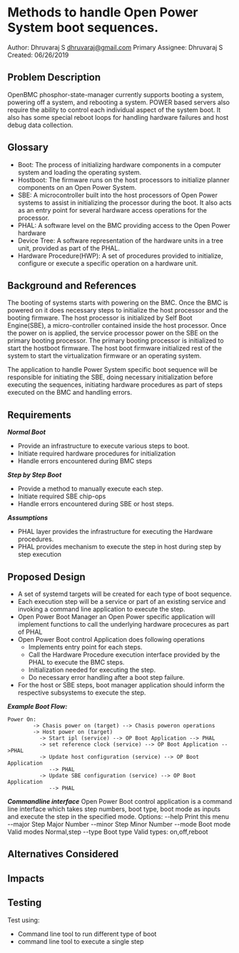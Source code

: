 # Methods to handle Open Power System boot sequences.

  Author: Dhruvaraj S <dhruvaraj@gmail.com>
  Primary Assignee: Dhruvaraj S
  Created: 06/26/2019

## Problem Description

OpenBMC phosphor-state-manager currently supports booting a system, powering off
a system, and rebooting a system. POWER based servers also require the ability
to control each individual aspect of the system boot. It also has some special
reboot loops for handling hardware failures and host debug data collection.

## Glossary

- Boot: The process of initializing hardware components in a computer system
  and loading the operating system.
- Hostboot: The firmware runs on the host processors to initialize planner
  components on an Open Power System.
- SBE: A microcontroller built into the host processors of Open Power systems
  to assist in initializing the processor during the boot. It also acts as an
  entry point for several hardware access operations for the processor.
- PHAL: A software level on the BMC providing access to the Open Power hardware
- Device Tree: A software representation of the hardware units in a tree unit,
  provided as part of the PHAL.
- Hardware Procedure(HWP): A set of procedures provided to initialize, configure
  or execute a specific operation on a hardware unit.

## Background and References

The booting of systems starts with powering on the BMC. Once the BMC is powered
on it does necessary steps to initialize the host processor and the booting
firmware. The host processor is initialized by Self Boot Engine(SBE), a
micro-controller contained inside the host processor. Once the power on is
applied, the service processor power on the SBE on the primary booting
processor. The primary booting processor is initialized to start the hostboot
firmware. The host boot firmware initialized rest of the system to start the
virtualization firmware or an operating system.

The application to handle Power System specific  boot sequence will be
responsible for initiating the SBE, doing necessary initialization before
executing the sequences, initiating hardware procedures as part of steps
executed on the BMC and handling errors.

## Requirements

***Normal Boot***
-   Provide an infrastructure to execute various steps to boot.
-   Initiate required hardware procedures for initialization
-   Handle errors encountered during BMC steps

***Step by Step Boot***
-   Provide a method to manually execute each step.
-   Initiate required SBE chip-ops
-   Handle errors encountered during SBE or host steps.

***Assumptions***
- PHAL layer provides the infrastructure for executing the Hardware procedures.
- PHAL provides mechanism to execute the step in host during step by step
  execution

## Proposed Design

-   A set of systemd targets will be created for each type of boot sequence.
-   Each execution step will be a service or part of an existing service and
    invoking a command line application to execute the step.
-   Open Power Boot Manager an Open Power specific application will implement
    functions to call the underlying hardware procecures as part of PHAL
-   Open Power Boot control Application does following operations
    - Implements entry point for each steps.
    - Call the Hardware Procedure execution interface provided by
      the PHAL to execute the BMC steps.
    - Initialization needed for executing the step.
    - Do necessary error handling after a boot step failure.
-   For the host or SBE steps, boot manager application should inform the
    respective subsystems to execute the step.

***Example Boot Flow:***

    Power On:
            -> Chasis power on (target) --> Chasis poweron operations
            -> Host power on (target)
              -> Start ipl (service) --> OP Boot Application --> PHAL
              -> set reference clock (service) --> OP Boot Application -->PHAL
              -> Update host configuration (service) --> OP Boot Application
                 --> PHAL
              -> Update SBE configuration (service) --> OP Boot Application
                 --> PHAL
***Commandline interface***
  Open Power Boot control application is a command line interface which takes
  step numbers, boot type, boot mode as inputs and execute the step in the
  specified mode.
            Options:
                   --help            Print this menu
                   --major           Step Major Number
                   --minor           Step Minor Number
                   --mode            Boot mode
                                     Valid modes Normal,step
                   --type            Boot type
                                     Valid types: on,off,reboot

## Alternatives Considered

## Impacts

## Testing
   Test using:
   - Command line tool to run different type of boot
   - command line tool to execute a single step
